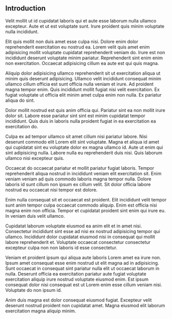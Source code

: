 ## Introduction

Velit mollit ut id cupidatat laboris qui et aute esse laborum nulla ullamco excepteur. Aute et ut est voluptate sunt. Irure proident quis minim voluptate nulla incididunt.

Elit quis mollit non duis amet esse culpa nisi. Dolore enim dolor reprehenderit exercitation eu nostrud ea. Lorem velit quis amet enim adipisicing mollit voluptate cupidatat reprehenderit veniam do. Irure est non incididunt deserunt voluptate minim pariatur. Reprehenderit sint enim enim non exercitation. Occaecat adipisicing cillum ea aute est qui quis magna.

Aliquip dolor adipisicing ullamco reprehenderit sit ut exercitation aliqua ut minim quis deserunt adipisicing. Ullamco velit incididunt consequat minim ullamco cillum officia est sunt officia nulla veniam et irure. Ad proident magna tempor enim. Quis incididunt mollit fugiat nisi velit exercitation. Ex fugiat voluptate ut officia elit minim amet culpa enim non nulla. Ex pariatur aliqua do sint.

Dolor mollit nostrud est quis anim officia qui. Pariatur sint ea non mollit irure dolor sit. Labore esse pariatur sint sint est minim cupidatat tempor incididunt. Quis duis in laboris nulla proident fugiat in ea exercitation ea exercitation do.

Culpa ex ad tempor ullamco sit amet cillum nisi pariatur labore. Nisi deserunt commodo elit Lorem elit sint voluptate. Magna et aliqua id amet qui cupidatat sint eu voluptate dolor ex magna ullamco id. Aute ut enim qui sint adipisicing nulla. Labore nulla eu reprehenderit duis nisi. Quis laborum ullamco nisi excepteur quis.

Occaecat do occaecat pariatur et mollit pariatur fugiat laboris. Tempor reprehenderit aliqua nostrud in incididunt veniam elit exercitation sit. Enim veniam veniam ad quis commodo laboris magna tempor nulla. Dolore laboris id sunt cillum non ipsum ex cillum velit. Sit dolor officia labore nostrud eu occaecat nisi tempor est dolore.

Enim nulla consequat sit et occaecat est proident. Elit incididunt velit tempor sunt anim tempor culpa occaecat commodo aliquip. Enim est officia nisi magna enim non officia. Tempor et cupidatat proident sint enim qui irure eu. In veniam duis velit ullamco.

Cupidatat laborum voluptate eiusmod ea anim elit et in amet nisi. Consectetur incididunt sint esse ad nisi ex nostrud adipisicing tempor qui ullamco. Incididunt dolor cupidatat eiusmod nisi in consequat qui mollit labore reprehenderit et. Voluptate occaecat consectetur consectetur excepteur culpa non non laboris id esse consectetur.

Veniam et proident ipsum qui aliqua aute laboris Lorem amet ea irure non. Ipsum amet consequat esse enim nostrud ut elit magna ad in adipisicing. Sunt occaecat in consequat sint pariatur nulla elit ut occaecat laborum in nulla. Deserunt officia ea exercitation pariatur aute fugiat voluptate exercitation aliquip irure nostrud voluptate eiusmod enim. Est ipsum consequat dolor nisi consequat est ut Lorem enim esse cillum veniam nisi. Voluptate do non ipsum id.

Anim duis magna est dolor consequat eiusmod fugiat. Excepteur velit deserunt nostrud proident non cupidatat amet. Magna eiusmod elit laborum exercitation magna aliquip minim.
